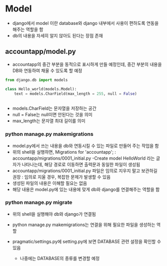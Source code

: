 # Model

* django에서 model 이란 database와 django 내부에서 사용이 편하도록 연동을 해주는 역할을 함
* db의 내용을 자세히 알지 않아도 된다는 장점 존재



## accountapp/model.py

* accountapp의 중간 부분을 동적으로 표시하게 만들 예정인데, 중간 부분의 내용을 DB와 연동하여 채울 수 있도록 할 예정

```python
from django.db import models

class Hello_world(models.Model):
    text = models.CharField(max_length = 255, null = False)
    
```

* models.CharField는 문자열을 저장하는 공간
* null = False는 null이면 안된다는 것을 의미
* max_length는 문자열 최대 길이를 의미



### python manage.py  makemigrations

* model.py에서 쓰는 내용을 db와 연동시킬 수 있는 파일로 만들어 주는 작업을 함
* 위의 shell을 실행하면, Migrations for 'accountapp'; : accountapp/migrations/0001_initial.py -Create model HelloWorld 라는 글자가 나타나는데, 해당 경로로 이동하면 출력문과 동일한 파일이 생성됨
* accountapp/migrations/0001_initial.py 파일은 임의로 지우지 말고 보관하길 권장 : 임의로 지울 경우, 복잡한 문제가 발생할 수 있음
* 생성된 파일의 내용은 이해할 필요는 없음
* 해당 내용은 model.py에 있는 내용에 맞게 db와 django를 연결해주는 역할을 함



### python manage.py migrate

* 위의 shell을 실행해야 db와 django가 연결됨
* python manage.py makemigrations는 연결을 위해 필요한 파일을 생성하는 역할

* pragmatic/settings.py에 setting.py에 보면 DATABASE 관련 설정을 확인할 수 있음
  * 나중에는 DATABASE의 종류를 변경할 예정